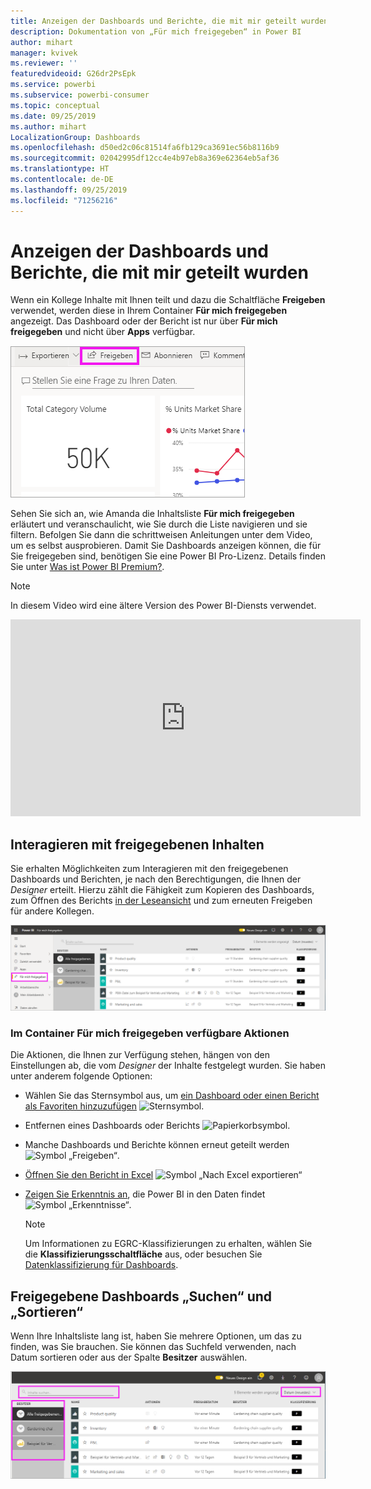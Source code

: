 ```yaml
---
title: Anzeigen der Dashboards und Berichte, die mit mir geteilt wurden
description: Dokumentation von „Für mich freigegeben“ in Power BI
author: mihart
manager: kvivek
ms.reviewer: ''
featuredvideoid: G26dr2PsEpk
ms.service: powerbi
ms.subservice: powerbi-consumer
ms.topic: conceptual
ms.date: 09/25/2019
ms.author: mihart
LocalizationGroup: Dashboards
ms.openlocfilehash: d50ed2c06c81514fa6fb129ca3691ec56b8116b9
ms.sourcegitcommit: 02042995df12cc4e4b97eb8a369e62364eb5af36
ms.translationtype: HT
ms.contentlocale: de-DE
ms.lasthandoff: 09/25/2019
ms.locfileid: "71256216"
---
```

# <a name="display-the-dashboards-and-reports-that-have-been-shared-with-me"></a>Anzeigen der Dashboards und Berichte, die mit mir geteilt wurden


Wenn ein Kollege Inhalte mit Ihnen teilt und dazu die Schaltfläche **Freigeben** verwendet, werden diese in Ihrem Container **Für mich freigegeben** angezeigt. Das Dashboard oder der Bericht ist nur über **Für mich freigegeben** und nicht über **Apps** verfügbar.

![Symbol „Freigeben“](./media/end-user-shared-with-me/power-bi-share-dashboard.png)

Sehen Sie sich an, wie Amanda die Inhaltsliste **Für mich freigegeben** erläutert und veranschaulicht, wie Sie durch die Liste navigieren und sie filtern. Befolgen Sie dann die schrittweisen Anleitungen unter dem Video, um es selbst ausprobieren. Damit Sie Dashboards anzeigen können, die für Sie freigegeben sind, benötigen Sie eine Power BI Pro-Lizenz. Details finden Sie unter [Was ist Power BI Premium?](../service-premium-what-is.md).
    

> [!NOTE]
> In diesem Video wird eine ältere Version des Power BI-Diensts verwendet.
    

<iframe width="560" height="315" src="https://www.youtube.com/embed/G26dr2PsEpk" frameborder="0" allowfullscreen></iframe>

## <a name="interact-with-shared-content"></a>Interagieren mit freigegebenen Inhalten

Sie erhalten Möglichkeiten zum Interagieren mit den freigegebenen Dashboards und Berichten, je nach den Berechtigungen, die Ihnen der *Designer* erteilt. Hierzu zählt die Fähigkeit zum Kopieren des Dashboards, zum Öffnen des Berichts [in der Leseansicht](end-user-reading-view.md) und zum erneuten Freigeben für andere Kollegen.

![Container „Für mich freigegeben“](./media/end-user-shared-with-me/power-bi-shared.png)

### <a name="actions-available-from-the-shared-with-me-container"></a>Im Container **Für mich freigegeben** verfügbare Aktionen
Die Aktionen, die Ihnen zur Verfügung stehen, hängen von den Einstellungen ab, die vom *Designer* der Inhalte festgelegt wurden. Sie haben unter anderem folgende Optionen:
* Wählen Sie das Sternsymbol aus, um [ein Dashboard oder einen Bericht als Favoriten hinzuzufügen](end-user-favorite.md) ![Sternsymbol](./media/end-user-shared-with-me/power-bi-star-icon.png).
* Entfernen eines Dashboards oder Berichts  ![Papierkorbsymbol](./media/end-user-shared-with-me/power-bi-delete-icon.png).
* Manche Dashboards und Berichte können erneut geteilt werden  ![Symbol „Freigeben“](./media/end-user-shared-with-me/power-bi-share-icon-new.png).
* [Öffnen Sie den Bericht in Excel](end-user-export.md) ![Symbol „Nach Excel exportieren“](./media/end-user-shared-with-me/power-bi-excel.png) 
* [Zeigen Sie Erkenntnis an](end-user-insights.md), die Power BI in den Daten findet ![Symbol „Erkenntnisse“](./media/end-user-shared-with-me/power-bi-insights.png).
  
  > [!NOTE]
  > Um Informationen zu EGRC-Klassifizierungen zu erhalten, wählen Sie die **Klassifizierungsschaltfläche** aus, oder besuchen Sie [Datenklassifizierung für Dashboards](../service-data-classification.md).
  > 


## <a name="search-and-sort-shared-dashboards"></a>Freigegebene Dashboards „Suchen“ und „Sortieren“
Wenn Ihre Inhaltsliste lang ist, haben Sie mehrere Optionen, um das zu finden, was Sie brauchen. Sie können das Suchfeld verwenden, nach Datum sortieren oder aus der Spalte **Besitzer** auswählen.    

![„Besitzer“ und „Suchen“ im Dashboard](./media/end-user-shared-with-me/power-bi-sort.png)